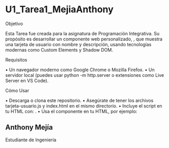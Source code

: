# U1_Tarea1_MejiaAnthony

Objetivo

Esta Tarea fue creada para la asignatura de Programación Integrativa. Su propósito es desarrollar un componente web personalizado, <tarjeta-usuario>, que muestra una tarjeta de usuario con nombre y descripción, usando tecnologías modernas como Custom Elements y Shadow DOM.

Requisitos

• Un navegador moderno como Google Chrome o Mozilla Firefox.
• Un servidor local (puedes usar python -m http.server o extensiones como Live Server en VS Code).

Cómo Usar

• Descarga o clona este repositorio.
• Asegúrate de tener los archivos tarjeta-usuario.js y index.html en el mismo directorio.
• Incluye el script en tu HTML con: <script src="tarjeta-usuario.js"></script>.
• Usa el componente en tu HTML, por ejemplo:
<tarjeta-usuario tema="claro">
    <h2 slot="nombre">Anthony Mejía</h2>
    <p slot="descripcion">Estudiante de Ingeniería</p>
</tarjeta-usuario>

